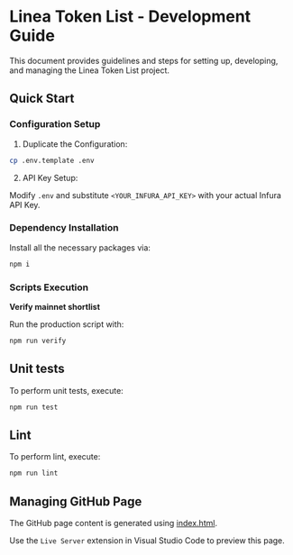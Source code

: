 # Linea Token List - Development Guide

This document provides guidelines and steps for setting up, developing, and managing the Linea Token List project.

## Quick Start

### Configuration Setup

1. Duplicate the Configuration:

```bash
cp .env.template .env
```

2. API Key Setup:

Modify `.env` and substitute `<YOUR_INFURA_API_KEY>` with your actual Infura API Key.

### Dependency Installation

Install all the necessary packages via:

```bash
npm i
```

### Scripts Execution

<b>Verify mainnet shortlist</b>

Run the production script with:

```bash
npm run verify
```

## Unit tests

To perform unit tests, execute:

```bash
npm run test
```

## Lint

To perform lint, execute:

```bash
npm run lint
```

## Managing GitHub Page

The GitHub page content is generated using [index.html](../index.html).

Use the `Live Server` extension in Visual Studio Code to preview this page.
